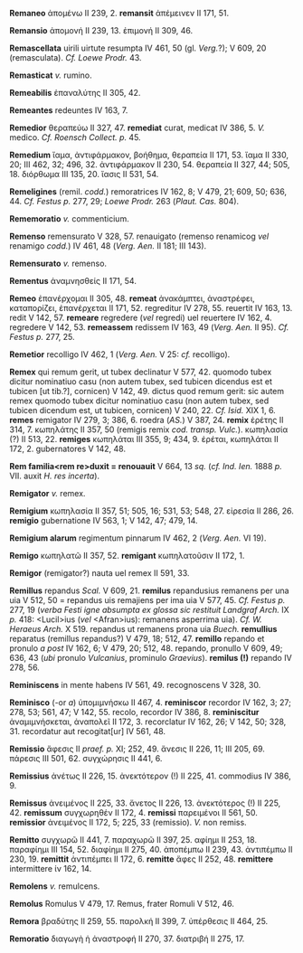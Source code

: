 **Remaneo** ἀπομένω II 239, 2. **remansit** ἀπέμεινεν II 171, 51.

**Remansio** ἀπομονή II 239, 13. ἐπιμονή II 309, 46.

**Remascellata** uirili uirtute resumpta IV 461, 50 (gl. *Verg.*?); V
609, 20 (remasculata). *Cf. Loewe Prodr.* 43.

**Remasticat** *v.* rumino.

**Remeabilis** ἐπαναλύτης II 305, 42.

**Remeantes** redeuntes IV 163, 7.

**Remedior** θεραπεύω II 327, 47. **remediat** curat, medicat IV 386, 5.
*V.* medico. *Cf. Roensch Collect. p.* 45.

**Remedium** ἴαμα, ἀντιφάρμακον, βοήθημα, θεραπεία II 171, 53. ἴαμα
II 330, 20; III 462, 32; 496, 32. ἀντιφάρμακον II 230, 54. θεραπεία II
327, 44; 505, 18. διόρθωμα III 135, 20. ἴασις II 531, 54.

**Remeligines** (remil. *codd.*) remoratrices IV 162, 8; V 479, 21; 609,
50; 636, 44. *Cf. Festus p.* 277, 29; *Loewe Prodr.* 263 (*Plaut. Cas.*
804).

**Rememoratio** *v.* commenticium.

**Remenso** remensurato V 328, 57. renauigato (remenso renamicog *vel*
renamigo *codd.*) IV 461, 48 (*Verg. Aen.* II 181; III 143).

**Remensurato** *v.* remenso.

**Rementus** ἀναμνησθείς II 171, 54.

**Remeo** ἐπανέρχομαι II 305, 48. **remeat** ἀνακάμπτει, ἀναστρέφει,
καταπορίζει, ἐπανέρχεται II 171, 52. regreditur IV 278, 55. reuertit IV
163, 13. redit V 142, 57. **remeare** regredere (*vel* regredi) uel
reuertere IV 162, 4. regredere V 142, 53. **remeassem** redissem IV 163,
49 (*Verg. Aen.* II 95). *Cf. Festus p.* 277, 25.

**Remetior** recolligo IV 462, 1 (*Verg. Aen.* V 25: *cf.* recolligo).

**Remex** qui remum gerit, ut tubex declinatur V 577, 42. quomodo tubex
dicitur nominatiuo casu (non autem tubex, sed tubicen dicendus est et
tubicen [ut tib.?], cornicen) V 142, 49. dictus quod remum gerit: sic
autem remex quomodo tubex dicitur nominatiuo casu (non autem tubex, sed
tubicen dicendum est, ut tubicen, cornicen) V 240, 22. *Cf. Isid.* XIX
1, 6. **remes** remigator IV 279, 3; 386, 6. roedra (*AS.*) V 387, 24.
**remix** ἐρέτης II 314, 7. κωπηλάτης II 357, 50 (remigis remix *cod.
transp. Vulc.*). κωπηλασία (?) II 513, 22. **remiges** κωπηλάται III
355, 9; 434, 9. ἐρέται, κωπηλάται II 172, 2. gubernatores V 142, 48.

**Rem familia\<rem re\>duxit = renouauit** V 664, 13 *sq.* (*cf. Ind.
Ien.* 1888 *p.* VII. auxit *H. res incerta*).

**Remigator** *v.* remex.

**Remigium** κωπηλασία II 357, 51; 505, 16; 531, 53; 548, 27. εἰρεσία II
286, 26. **remigio** gubernatione IV 563, 1; V 142, 47; 479, 14.

**Remigium alarum** regimentum pinnarum IV 462, 2 (*Verg. Aen.* VI
19).

**Remigo** κωπηλατῶ II 357, 52. **remigant** κωπηλατοῦσιν II 172, 1.

**Remigor** (remigator?) nauta uel remex II 591, 33.

**Remillus** repandus *Scal.* V 609, 21. **remilus** repandusius
remanens per una uia V 512, 50 = repandus uis remajiens per ima uia V
577, 45. *Cf. Festus p.* 277, 19 (*verba Festi igne absumpta ex glossa
sic restituit Landgraf Arch.* IX *p.* 418: \<Lucil\>ius (*vel*
\<Afran\>ius): remanens asperrima uia). *Cf. W. Heraeus Arch.* X 519.
repandus ut remanens prona uia *Buech.* **remullius** reparatus
(remillus repandus?) V 479, 18; 512, 47. **remillo** repando et pronulo
*a post* IV 162, 6; V 479, 20; 512, 48. repando, pronullo V 609, 49;
636, 43 (*ubi* pronulo *Vulcanius*, prominulo *Graevius*). **remilus
(!)** repando IV 278, 56.

**Reminiscens** in mente habens IV 561, 49. recognoscens V 328, 30.

**Reminisco** (-or *a*) ὑπομιμνήσκω II 467, 4. **reminiscor** recordor
IV 162, 3; 27; 278, 53; 561, 47; V 142, 55. recolo, recordor IV 386, 8.
**reminiscitur** ἀναμιμνήσκεται, ἀναπολεῖ II 172, 3. recorclatur IV 162,
26; V 142, 50; 328, 31. recordatur aut recogitat[ur] IV 561, 48.

**Remissio** ἄφεσις II *praef. p.* XI; 252, 49. ἄνεσις II 226, 11; III
205, 69. πάρεσις III 501, 62. συγχώρησις II 441, 6.

**Remissius** ἀνέτως II 226, 15. ἀνεκτότερον (!) II 225, 41. commodius
IV 386, 9.

**Remissus** ἀνειμένος II 225, 33. ἄνετος II 226, 13. ἀνεκτότερος (!) II
225, 42. **remissum** συγχωρηθέν II 172, 4. **remissi** παρειμένοι II
561, 50. **remissior** ἀνειμένος II 172, 5; 225, 33 (remissio). *V.* non
remiss.

**Remitto** συγχωρῶ II 441, 7. παραχωρῶ II 397, 25. αφίημι II 253, 18.
παραφίημι III 154, 52. διαφίημι II 275, 40. ἀποπέμπω II 239, 43.
ἀντιπέμπω II 230, 19. **remittit** ἀντιπέμπει II 172, 6. **remitte**
ἄφες II 252, 48. **remittere** intermittere ίν 162, 14.

**Remolens** *v.* remulcens.

**Remolus** Romulus V 479, 17. Remus, frater Romuli V 512, 46.

**Remora** βραδύτης II 259, 55. παρολκή II 399, 7. ὐπέρθεσις II 464, 25.

**Remoratio** διαγωγὴ ἡ ἀναστροφή II 270, 37. διατριβή II 275, 17.

